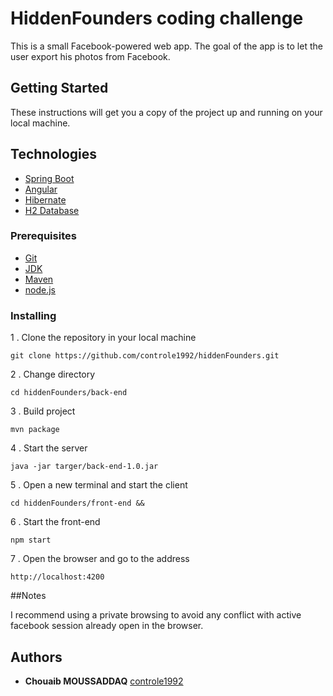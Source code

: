 # HiddenFounders coding challenge

This is a small Facebook-powered web app. The goal of the app is to let the user export his photos from Facebook.
## Getting Started

These instructions will get you a copy of the project up and running on your local machine.

## Technologies ##
* [Spring Boot](https://spring.io/)
* [Angular](http://angular.io/)
* [Hibernate](http://hibernate.org/)
* [H2 Database](http://www.h2database.com/html/main.html)

### Prerequisites

* [Git](https://git-scm.com/book/en/v2/Getting-Started-Installing-Git)
* [JDK ](https://www.java.com/en/download/)
* [Maven](https://maven.apache.org/install.html)
* [node.js](https://nodejs.org/en/download/) 

### Installing

1 . Clone the repository in your local machine
```
git clone https://github.com/controle1992/hiddenFounders.git
```

2 . Change directory
```
cd hiddenFounders/back-end
```
3 . Build project
```
mvn package
```
4 . Start the server
```
java -jar targer/back-end-1.0.jar
```
5 . Open a new terminal and start the client
```
cd hiddenFounders/front-end && 
```
6 . Start the front-end
```
npm start
```
7 . Open the browser and go to the address
```
http://localhost:4200
```

##Notes

I recommend using a private browsing to avoid any conflict with active facebook session already open in the browser.

## Authors

* **Chouaib MOUSSADDAQ** [controle1992](https://github.com/controle1992)
